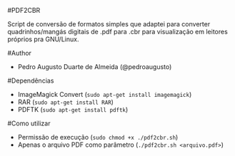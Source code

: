 #PDF2CBR

Script de conversão de formatos simples que adaptei para converter quadrinhos/mangás digitais de .pdf para .cbr para visualização em leitores próprios pra GNU/Linux.


#Author
* Pedro Augusto Duarte de Almeida (@pedroaugusto)

#Dependências
* ImageMagick Convert (`sudo apt-get install imagemagick`)
* RAR (`sudo apt-get install RAR`)
* PDFTK (`sudo apt-get install pdftk`)

#Como utilizar
* Permissão de execução (`sudo chmod +x ./pdf2cbr.sh`)
* Apenas o arquivo PDF como parâmetro (`./pdf2cbr.sh <arquivo.pdf>`)
